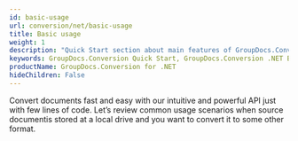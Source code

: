 ```yaml
---
id: basic-usage
url: conversion/net/basic-usage
title: Basic usage
weight: 1
description: "Quick Start section about main features of GroupDocs.Conversion API, describes how to convert files with just couple lines of code."
keywords: GroupDocs.Conversion Quick Start, GroupDocs.Conversion .NET Basic Usage, GroupDocs.Conversion Quick Start C#, GroupDocs.Conversion Get Started
productName: GroupDocs.Conversion for .NET
hideChildren: False
---
```

Convert documents fast and easy with our intuitive and powerful API just with few lines of code.
Let’s review common usage scenarios when source documentis stored at a local drive and you want to convert it to some other format.
